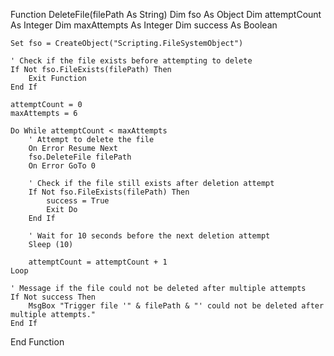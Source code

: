 Function DeleteFile(filePath As String)
    Dim fso As Object
    Dim attemptCount As Integer
    Dim maxAttempts As Integer
    Dim success As Boolean
    
    Set fso = CreateObject("Scripting.FileSystemObject")
    
    ' Check if the file exists before attempting to delete
    If Not fso.FileExists(filePath) Then
        Exit Function
    End If
    
    attemptCount = 0
    maxAttempts = 6
    
    Do While attemptCount < maxAttempts
        ' Attempt to delete the file
        On Error Resume Next
        fso.DeleteFile filePath
        On Error GoTo 0
        
        ' Check if the file still exists after deletion attempt
        If Not fso.FileExists(filePath) Then
            success = True
            Exit Do
        End If
        
        ' Wait for 10 seconds before the next deletion attempt
        Sleep (10)
        
        attemptCount = attemptCount + 1
    Loop
    
    ' Message if the file could not be deleted after multiple attempts
    If Not success Then
        MsgBox "Trigger file '" & filePath & "' could not be deleted after multiple attempts."
    End If
      
End Function
